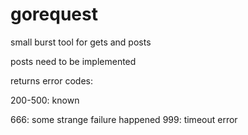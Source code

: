 # gorequest

small burst tool for gets and posts

posts need to be implemented


returns error codes:

200-500: known

666: some strange failure happened
999: timeout error